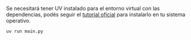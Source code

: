Se necesitará tener UV instalado para el entorno virtual con las dependencias, podés seguir el [tutorial oficial](https://docs.astral.sh/uv/getting-started/installation) para instalarlo en tu sistema operativo.

```bash
uv run main.py
```
